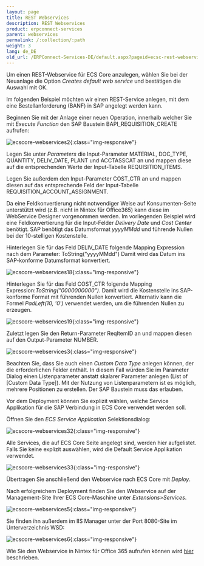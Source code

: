 ```yaml
---
layout: page
title: REST Webservices
description: REST Webservices
product: erpconnect-services
parent: webservices
permalink: /:collection/:path
weight: 3
lang: de_DE
old_url: /ERPConnect-Services-DE/default.aspx?pageid=ecsc-rest-webservices
---
```


Um einen REST-Webservice für ECS Core anzulegen, wählen Sie bei der Neuanlage die Option *Creates default web service* und bestätigen die Auswahl mit OK.  

Im folgenden Beispiel möchten wir einen REST-Service anlegen, mit dem eine Bestellanforderung (BANF) in SAP angelegt werden kann. 


Beginnen Sie mit der Anlage einer neuen Operation, innerhalb welcher Sie mit *Execute Function* den SAP Baustein BAPI_REQUISITION_CREATE aufrufen:

![ecscore-webservices2](/img/content/ecscore-webservices2.png){:class="img-responsive"}

Legen Sie unter *Parameters* die Input-Parameter  MATERIAL, DOC_TYPE, QUANTITY, DELIV_DATE, PLANT und  ACCTASSCAT an und mappen diese auf die entsprechenden Werte der Input-Tabelle REQUISITION_ITEMS.

Legen Sie außerdem den Input-Parameter COST_CTR an und mappen diesen auf das entsprechende Feld der Input-Tabelle REQUISITION_ACCOUNT_ASSIGNMENT.

Da eine Feldkonvertierung nicht notwendiger Weise auf Konsumenten-Seite unterstützt wird (z.B. nicht in Nintex für Office365) kann diese im WebService Designer vorgenommen werden. Im vorliegenden Beispiel wird eine Feldkonvertierung für die Input-Felder *Delivery Date* und *Cost Center* benötigt. SAP benötigt das Datumsformat *yyyyMMdd* und führende Nullen bei der 10-stelligen Kostenstelle.     

Hinterlegen Sie für das Feld DELIV_DATE folgende Mapping Expression nach dem Parameter: ToString("yyyyMMdd")
Damit wird das Datum ins SAP-konforme Datumsformat konvertiert. 

![ecscore-webservices18](/img/content/ecscore-webservices18.png){:class="img-responsive"}

Hinterlegen Sie für das Feld COST_CTR folgende Mapping Expression:*ToString("0000000000")*. Damit wird die Kostenstelle ins SAP-konforme Format mit führenden Nullen konvertiert. Alternativ kann die Formel *PadLeft(10, '0')* verwendet werden, um die führenden Nullen zu erzeugen. 


![ecscore-webservices19](/img/content/ecscore-webservices19.png){:class="img-responsive"}

Zuletzt legen Sie den Return-Parameter ReqItemID an und mappen diesen auf den Output-Parameter NUMBER.

![ecscore-webservices3](/img/content/ecscore-webservices3.png){:class="img-responsive"}

Beachten Sie, dass Sie auch einen *Custom Data Type* anlegen können, der die erforderlichen Felder enthält. In diesem Fall würden Sie im Parameter Dialog einen Listenparameter anstatt skalarer Parameter anlegen (List of [Custom Data Type]). Mit der Nutzung von Listenparametern ist es möglich, mehrere Positionen zu erstellen. Der SAP Baustein muss das erlauben. 

Vor dem Deployment können Sie explizit wählen, welche Service Applikation für die SAP Verbindung in ECS Core verwendet werden soll.

Öffnen Sie den *ECS Service Application* Selektionsdialog:

![ecscore-webservices32](/img/content/ecscore-webservices32.png){:class="img-responsive"}

Alle Services, die auf ECS Core Seite angelegt sind, werden hier aufgelistet. Falls Sie keine explizit auswählen, wird die Default Service Applikation verwendet. 

![ecscore-webservices33](/img/content/ecscore-webservices33.png){:class="img-responsive"}

Übertragen Sie anschließend den Webservice nach ECS Core mit *Deploy*. 


Nach erfolgreichem Deployment finden Sie den Webservice auf der Management-Site Ihrer ECS Core-Maschine unter *Extensions>Services*.

![ecscore-webservices5](/img/content/ecscore-webservices5.png){:class="img-responsive"}

Sie finden ihn außerdem im IIS Manager unter der Port 8080-Site im Unterverzeichnis WSD:

![ecscore-webservices6](/img/content/ecscore-webservices6.png){:class="img-responsive"}

Wie Sie den Webservice in Nintex für Office 365 aufrufen können wird [hier]() beschrieben.  
